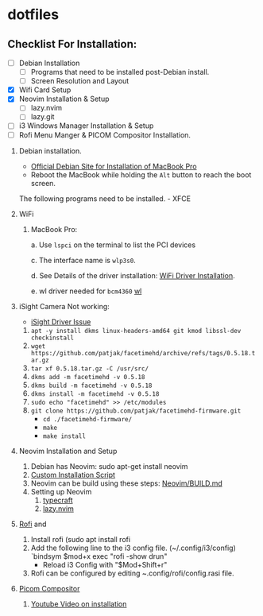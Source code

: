 # dotfiles
## Checklist For Installation:
- [ ] Debian Installation
    - [ ] Programs that need to be installed post-Debian install.
    - [ ] Screen Resolution and Layout
- [x] Wifi Card Setup 
- [x] Neovim Installation & Setup
    - [ ] lazy.nvim
    - [ ] lazy.git
- [ ] i3 Windows Manager Installation & Setup
- [ ] Rofi Menu Manger & PICOM Compositor Installation.
1. Debian installation.
    - [Official Debian Site for Installation of MacBook Pro](https://wiki.debian.org/MacBookPro)
    - Reboot the MacBook while holding the `Alt` button to reach the boot screen.
      
    The following programs need to be installed.
        - XFCE
2. WiFi
    1. MacBook Pro:

        a. Use `lspci` on the terminal to list the PCI devices

        c. The interface name is `wlp3s0`.

       d. See Details of the driver installation: [WiFi Driver Installation](https://unix.stackexchange.com/questions/175810/how-to-install-broadcom-bcm4360-on-debian-on-macbook-pro).
       
       e. wl driver needed for `bcm4360` [wl](https://wiki.debian.org/wl)

3. iSight Camera Not working:
    - [iSight Driver Issue](https://forums.linuxmint.com/viewtopic.php?t=395286)
    1.  `apt -y install dkms linux-headers-amd64 git kmod libssl-dev checkinstall`
    2. `wget https://github.com/patjak/facetimehd/archive/refs/tags/0.5.18.tar.gz`
    3. `tar xf 0.5.18.tar.gz -C /usr/src/`
    4. `dkms add -m facetimehd -v 0.5.18`
    5. `dkms build -m facetimehd -v 0.5.18`
    6. `dkms install -m facetimehd -v 0.5.18`
    7. `sudo echo "facetimehd" >> /etc/modules`
    8. `git clone https://github.com/patjak/facetimehd-firmware.git`
        - `cd ./facetimehd-firmware/`
        - `make`
        - `make install`
4. Neovim Installation and Setup
   1. Debian has Neovim: sudo apt-get install neovim
   2. [Custom Installation Script](neovim/install_neovim.sh)
   3. Neovim can be build using these steps: [Neovim/BUILD.md](https://github.com/neovim/neovim/blob/master/BUILD.md)
   4. Setting up Neovim
        1. [typecraft](https://www.youtube.com/@typecraft_dev)
        2. [lazy.nvim](https://github.com/folke/lazy.nvim)

5. [Rofi](https://gist.github.com/panicwithme/60d371ed85378154bf990fd1092a72c1) and 
    1. Install rofi (sudo apt install rofi
    2. Add the following line to the i3 config file. (~/.config/i3/config)
       `bindsym $mod+x exec "rofi -show drun" 
       - Reload i3 Config with "$Mod+Shift+r"
    3. Rofi can be configured by editing ~.config/rofi/config.rasi file. 
6. [Picom Compositor](https://github.com/yshui/picom)
    1. [Youtube Video on installation](https://www.youtube.com/watch?v=t6Klg7CvUxA)

         
